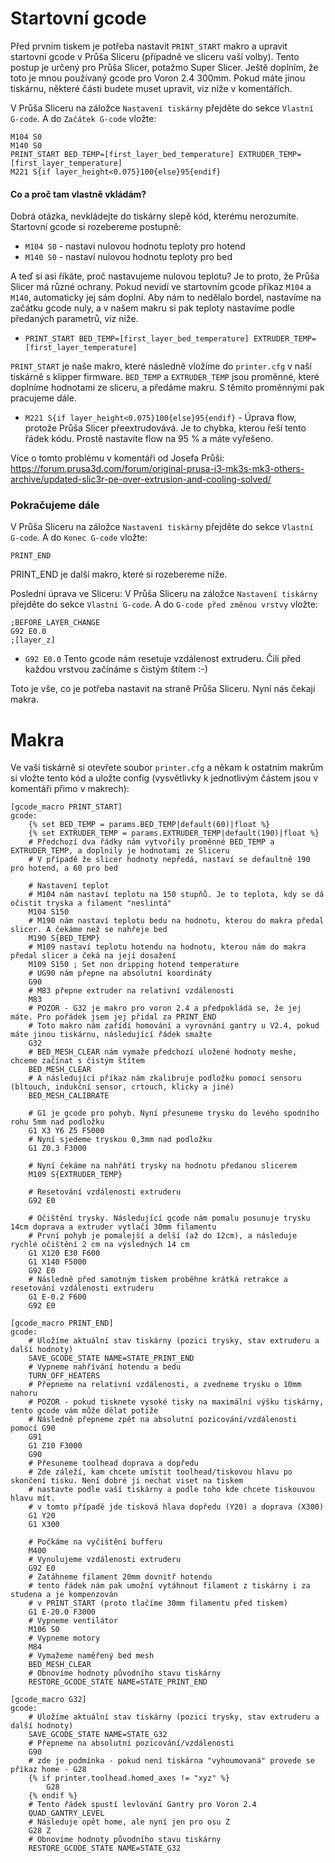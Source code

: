 # Startovní gcode
Před prvním tiskem je potřeba nastavit `PRINT_START` makro a upravit startovní gcode v Průša Sliceru (případně ve sliceru vaší volby). Tento postup je určený pro Průša Slicer, potažmo Super Slicer.
Ještě doplním, že toto je mnou používaný gcode pro Voron 2.4 300mm. Pokud máte jinou tiskárnu, některé části budete muset upravit, viz níže v komentářích.

V Průša Sliceru na záložce `Nastavení tiskárny` přejděte do sekce `Vlastní G-code`. A do `Začátek G-code` vložte:
```
M104 S0
M140 S0
PRINT_START BED_TEMP=[first_layer_bed_temperature] EXTRUDER_TEMP=[first_layer_temperature]
M221 S{if layer_height<0.075}100{else}95{endif}
```
#### Co a proč tam vlastně vkládám?
Dobrá otázka, nevkládejte do tiskárny slepě kód, kterému nerozumíte. Startovní gcode si rozebereme postupně:
- `M104 S0` - nastaví nulovou hodnotu teploty pro hotend
- `M140 S0` - nastaví nulovou hodnotu teploty pro bed

A teď si asi říkáte, proč nastavujeme nulovou teplotu? Je to proto, že Průša Slicer má různé ochrany. Pokud nevidí ve startovním gcode příkaz `M104` a `M140`, automaticky jej sám doplní. Aby nám to nedělalo bordel, nastavíme na začátku gcode nuly, a v našem makru si pak teploty nastavíme podle předaných parametrů, viz níže.

- `PRINT_START BED_TEMP=[first_layer_bed_temperature] EXTRUDER_TEMP=[first_layer_temperature]`

`PRINT_START` je naše makro, které následně vložíme do `printer.cfg` v naší tiskárně s klipper firmware. `BED_TEMP` a `EXTRUDER_TEMP` jsou proměnné, které doplníme hodnotami ze sliceru, a předáme makru. S těmito proměnnými pak pracujeme dále.
- `M221 S{if layer_height<0.075}100{else}95{endif}` - Úprava flow, protože Průša Slicer přeextrudovává. Je to chybka, kterou řeší tento řádek kódu. Prostě nastavíte flow na 95 % a máte vyřešeno. 

Více o tomto problému v komentáři od Josefa Průši: https://forum.prusa3d.com/forum/original-prusa-i3-mk3s-mk3-others-archive/updated-slic3r-pe-over-extrusion-and-cooling-solved/

### Pokračujeme dále

V Průša Sliceru na záložce `Nastavení tiskárny` přejděte do sekce `Vlastní G-code`. A do `Konec G-code` vložte:
```
PRINT_END
```

PRINT_END je další makro, které si rozebereme níže.

Poslední úprava ve Sliceru:
V Průša Sliceru na záložce `Nastavení tiskárny` přejděte do sekce `Vlastní G-code`. A do `G-code před změnou vrstvy` vložte:
```
;BEFORE_LAYER_CHANGE
G92 E0.0
;[layer_z]
```
- `G92 E0.0` Tento gcode nám resetuje vzdálenost extruderu. Čili před každou vrstvou začínáme s čistým štítem :-)

Toto je vše, co je potřeba nastavit na straně Průša Sliceru. Nyní nás čekají makra.

# Makra

Ve vaší tiskárně si otevřete soubor `printer.cfg` a někam k ostatním makrům si vložte tento kód a uložte config (vysvětlivky k jednotlivým částem jsou v komentáři přimo v makrech):
```
[gcode_macro PRINT_START]
gcode:
    {% set BED_TEMP = params.BED_TEMP|default(60)|float %}
    {% set EXTRUDER_TEMP = params.EXTRUDER_TEMP|default(190)|float %}
    # Předchozí dva řádky nám vytvořily proměnné BED_TEMP a EXTRUDER_TEMP, a doplnily je hodnotami ze Sliceru
    # V případě že slicer hodnoty nepředá, nastaví se defaultně 190 pro hotend, a 60 pro bed

    # Nastavení teplot
    # M104 nám nastaví teplotu na 150 stupňů. Je to teplota, kdy se dá očistit tryska a filament "neslintá"
    M104 S150
    # M190 nám nastaví teplotu bedu na hodnotu, kterou do makra předal slicer. A čekáme než se nahřeje bed
    M190 S{BED_TEMP}
    # M109 nastaví teplotu hotendu na hodnotu, kterou nám do makra předal slicer a čeká na její dosažení
    M109 S150 ; Set non dripping hotend temperature
    # UG90 nám přepne na absolutní koordináty
    G90
    # M83 přepne extruder na relativní vzdálenosti
    M83
    # POZOR - G32 je makro pro voron 2.4 a předpokládá se, že jej máte. Pro pořádek jsem jej přidal za PRINT_END
    # Toto makro nám zařídí homování a vyrovnání gantry u V2.4, pokud máte jinou tiskárnu, následující řádek smažte
    G32
    # BED_MESH_CLEAR nám vymaže předchozí uložené hodnoty meshe, chceme začínat s čistým štítem
    BED_MESH_CLEAR
    # A následující příkaz nám zkalibruje podložku pomocí sensoru (bltouch, indukční sensor, crtouch, klicky a jiné)
    BED_MESH_CALIBRATE

    # G1 je gcode pro pohyb. Nyní přesuneme trysku do levého spodního rohu 5mm nad podložku
    G1 X3 Y6 Z5 F5000
    # Nyní sjedeme tryskou 0,3mm nad podložku
    G1 Z0.3 F3000
    
    # Nyní čekáme na nahřátí trysky na hodnotu předanou slicerem
    M109 S{EXTRUDER_TEMP}
    
    # Resetování vzdálenosti extruderu
    G92 E0
    
    # Očištění trysky. Následující gcode nám pomalu posunuje trysku 14cm doprava a extruder vytlačí 30mm filamentu
    # První pohyb je pomalejší a delší (až do 12cm), a následuje rychlé očištění 2 cm na výsledných 14 cm
    G1 X120 E30 F600
    G1 X140 F5000
    G92 E0
    # Následně před samotným tiskem proběhne krátká retrakce a resetování vzdálenosti extruderu
    G1 E-0.2 F600
    G92 E0
    
[gcode_macro PRINT_END]
gcode:
    # Uložíme aktuální stav tiskárny (pozici trysky, stav extruderu a další hodnoty)
    SAVE_GCODE_STATE NAME=STATE_PRINT_END
    # Vypneme nahřívání hotendu a bedu
    TURN_OFF_HEATERS
    # Přepneme na relativní vzdálenosti, a zvedneme trysku o 10mm nahoru
    # POZOR - pokud tisknete vysoké tisky na maximální výšku tiskárny, tento gcode vám může dělat potíže
    # Následně přepneme zpět na absolutní pozicování/vzdálenosti pomocí G90
    G91
    G1 Z10 F3000
    G90
    # Přesuneme toolhead doprava a dopředu
    # Zde záleží, kam chcete umístit toolhead/tiskovou hlavu po skončení tisku. Není dobré ji nechat viset na tiskem
    # nastavte podle vaší tiskárny a podle toho kde chcete tiskouvou hlavu mít.
    # v tomto případě jde tisková hlava dopředu (Y20) a doprava (X300)
    G1 Y20
    G1 X300
    
    # Počkáme na vyčištění bufferu
    M400
    # Vynulujeme vzdálenosti extruderu
    G92 E0
    # Zatáhneme filament 20mm dovnitř hotendu
    # tento řádek nám pak umožní vytáhnout filament z tiskárny i za studena a je kompenzován 
    # v PRINT_START (proto tlačíme 30mm filamentu před tiskem)
    G1 E-20.0 F3000
    # Vypneme ventilátor
    M106 S0
    # Vypneme motory
    M84
    # Vymažeme naměřený bed mesh
    BED_MESH_CLEAR
    # Obnovíme hodnoty původního stavu tiskárny
    RESTORE_GCODE_STATE NAME=STATE_PRINT_END
    
[gcode_macro G32]
gcode:
    # Uložíme aktuální stav tiskárny (pozici trysky, stav extruderu a další hodnoty)
    SAVE_GCODE_STATE NAME=STATE_G32
    # Přepneme na absolutní pozicování/vzdálenosti
    G90
    # zde je podmínka - pokud není tiskárna "vyhoumovaná" provede se příkaz home - G28
    {% if printer.toolhead.homed_axes != "xyz" %}
        G28
    {% endif %}
    # Tento řádek spustí levlování Gantry pro Voron 2.4
    QUAD_GANTRY_LEVEL
    # Následuje opět home, ale nyní jen pro osu Z
    G28 Z
    # Obnovíme hodnoty původního stavu tiskárny
    RESTORE_GCODE_STATE NAME=STATE_G32
```
